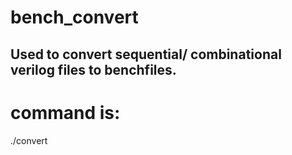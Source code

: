 # bench_convert

## Used to convert sequential/ combinational verilog files to benchfiles.
# command is:
./convert <verilog> <bench>

